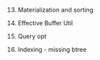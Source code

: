 13. Materialization and sorting
14. Effective Buffer Util
15. Query opt


12. Indexing - missing btree